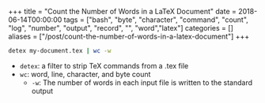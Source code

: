 +++
title = "Count the Number of Words in a LaTeX Document"
date = 2018-06-14T00:00:00
tags = ["bash", "byte", "character", "command", "count", "log", "number", "output", "record", "", "word","latex"]
categories = []
aliases = ["/post/count-the-number-of-words-in-a-latex-document"]
+++


```bash
detex my-document.tex | wc -w
```

- `detex`: a filter to strip TeX commands from a .tex file
- `wc`: word, line, character, and byte count
    - `-w`: The number of words in each input file is written to the standard output
